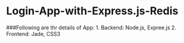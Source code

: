 # Login-App-with-Express.js-Redis

###Following are thr details of App:
    1.  Backend: Node.js, Expree.js
    2.  Frontend: Jade, CSS3
    
    
